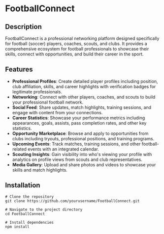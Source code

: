 # FootballConnect

## Description
FootballConnect is a professional networking platform designed specifically for football (soccer) players, coaches, scouts, and clubs. It provides a comprehensive ecosystem for football professionals to showcase their skills, connect with opportunities, and build their career in the sport.

## Features
- **Professional Profiles**: Create detailed player profiles including position, club affiliation, skills, and career highlights with verification badges for legitimate professionals.
- **Networking**: Connect with other players, coaches, and scouts to build your professional football network.
- **Social Feed**: Share updates, match highlights, training sessions, and engage with content from your connections.
- **Career Statistics**: Showcase your performance metrics including appearances, goals, assists, pass completion rates, and other key statistics.
- **Opportunity Marketplace**: Browse and apply to opportunities from clubs including tryouts, professional positions, and training programs.
- **Upcoming Events**: Track matches, training sessions, and other football-related events with an integrated calendar.
- **Scouting Insights**: Gain visibility into who's viewing your profile with analytics on profile views from scouts and club representatives.
- **Media Gallery**: Upload and share photos and videos to showcase your skills and match highlights.

## Installation
```
# Clone the repository
git clone https://github.com/yourusername/FootballConnect.git

# Navigate to the project directory
cd FootballConnect

# Install dependencies
npm install
```

##